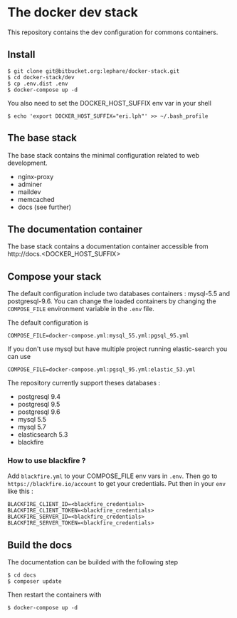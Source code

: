 # The docker dev stack

This repository contains the dev configuration for commons containers.

## Install

	$ git clone git@bitbucket.org:lephare/docker-stack.git
	$ cd docker-stack/dev
	$ cp .env.dist .env
	$ docker-compose up -d

You also need to set the DOCKER_HOST_SUFFIX env var in your shell

    $ echo 'export DOCKER_HOST_SUFFIX="eri.lph"' >> ~/.bash_profile

## The base stack

The base stack contains the minimal configuration related to web development.

 - nginx-proxy
 - adminer
 - maildev
 - memcached
 - docs (see further)

## The documentation container

The base stack contains a documentation container accessible from http://docs.<DOCKER_HOST_SUFFIX>

## Compose your stack

The default configuration include two databases containers : mysql-5.5 and postgresql-9.6. You can change the loaded containers by changing the `COMPOSE_FILE` environment variable in the `.env` file.

The default configuration is

	COMPOSE_FILE=docker-compose.yml:mysql_55.yml:pgsql_95.yml

If you don't use mysql but have multiple project running elastic-search you can use

	COMPOSE_FILE=docker-compose.yml:pgsql_95.yml:elastic_53.yml

The repository currently support theses databases :

 - postgresql 9.4
 - postgresql 9.5
 - postgresql 9.6
 - mysql 5.5
 - mysql 5.7
 - elasticsearch 5.3
 - blackfire

### How to use blackfire ?

Add `blackfire.yml` to your COMPOSE_FILE env vars in `.env`. Then go to `https://blackfire.io/account` to get your credentials. Put then in your `env` like this :

```
BLACKFIRE_CLIENT_ID=<blackfire_credentials>
BLACKFIRE_CLIENT_TOKEN=<blackfire_credentials>
BLACKFIRE_SERVER_ID=<blackfire_credentials>
BLACKFIRE_SERVER_TOKEN=<blackfire_credentials>
```

## Build the docs

The documentation can be builded with the following step

	$ cd docs
	$ composer update

Then restart the containers with

	$ docker-compose up -d
